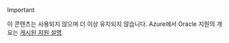 > [!IMPORTANT]
> 이 콘텐츠는 사용되지 않으며 더 이상 유지되지 않습니다.  Azure에서 Oracle 지원의 개요는 [게시된 지원 설명](http://www.oracle.com/technetwork/topics/cloud/faq-1963009.html#support)
> 
> 



<!--HONumber=Jan17_HO3-->


